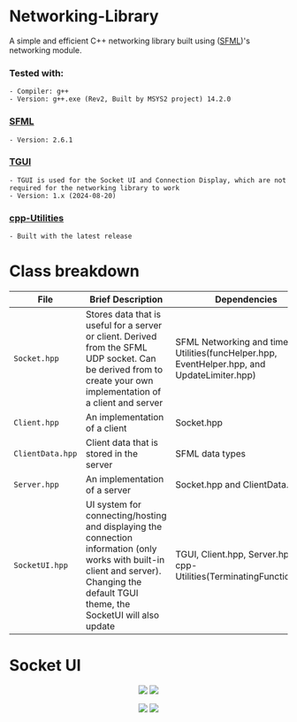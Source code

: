 # Networking-Library
A simple and efficient C++ networking library built using ([SFML](https://www.sfml-dev.org/index.php))'s networking module.

### Tested with: 
    - Compiler: g++
    - Version: g++.exe (Rev2, Built by MSYS2 project) 14.2.0

### [SFML](https://www.sfml-dev.org/index.php)
    - Version: 2.6.1

### [TGUI](https://tgui.eu/)
    - TGUI is used for the Socket UI and Connection Display, which are not required for the networking library to work
    - Version: 1.x (2024-08-20)

### [cpp-Utilities](https://github.com/finjosh/cpp-Utilities)
    - Built with the latest release

# Class breakdown
| File | Brief Description | Dependencies |
| --- | --- | --- |
| `Socket.hpp` | Stores data that is useful for a server or client. Derived from the SFML UDP socket. Can be derived from to create your own implementation of a client and server | SFML Networking and time, cpp-Utilities(funcHelper.hpp, EventHelper.hpp, and UpdateLimiter.hpp) |
| `Client.hpp` | An implementation of a client | Socket.hpp |
| `ClientData.hpp` | Client data that is stored in the server | SFML data types |
| `Server.hpp` | An implementation of a server | Socket.hpp and ClientData.hpp |
| `SocketUI.hpp` | UI system for connecting/hosting and displaying the connection information (only works with built-in client and server). Changing the default TGUI theme, the SocketUI will also update | TGUI, Client.hpp, Server.hpp, cpp-Utilities(TerminatingFunction.hpp) |

# Socket UI

<div align="center">
  <p>
    <img src=https://github.com/finjosh/Networking-Library/assets/109707607/04bb0551-d1c6-4efa-b4b5-9c357e53afb3>
    <img src=https://github.com/finjosh/Networking-Library/assets/109707607/80183637-c832-4729-aa9c-69474b31da2c>
    <p>
    <img src=https://github.com/finjosh/Networking-Library/assets/109707607/4b9ab384-ec4a-4124-9741-0288fe2e7f7d>
    <img src=https://github.com/finjosh/Networking-Library/assets/109707607/11b3f9dc-877a-4711-942d-54121296cccc>
  </p>
</div>


